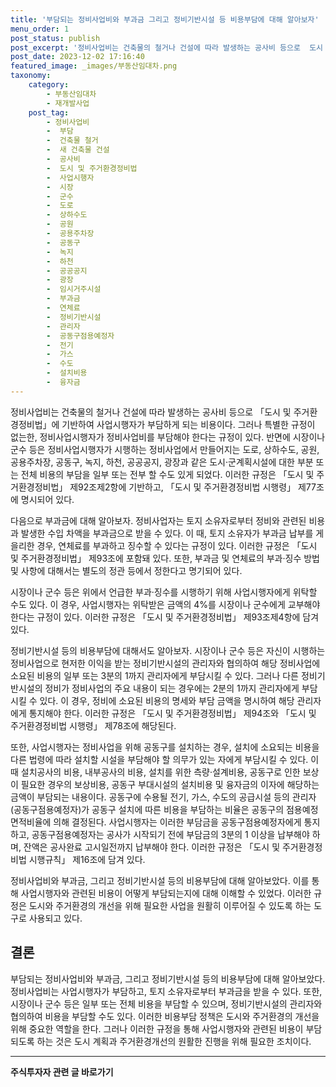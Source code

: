 ```yaml
---
title: '부담되는 정비사업비와 부과금 그리고 정비기반시설 등 비용부담에 대해 알아보자'
menu_order: 1
post_status: publish
post_excerpt: '정비사업비는 건축물의 철거나 건설에 따라 발생하는 공사비 등으로  도시 및 주거환경정비법 에 기반하여 사업시행자가 부담하게 되는 비용이다. 그러나 특별한 규정이 없는한, 정비사업시행자가 정비사업비를 부담해야 한다는 규정이 있다. 반면에 시장이나 군수 등은 정비사업시행자가 시행하는 정비사업에서 만들어지는 도로, 상하수도, 공원, 공용주차장, 공동구, 녹지, 하천, 공공공지, 광장과 같은 도시 군계획시설에 대한 부분 또는 전체 비용의 부담을 일부 또는 전부 할 수도 있게 되었다. 이러한 규정은  도시 및 주거환경정비법  제92조제2항에 기반하고,  도시 및 주거환경정비법 시행령  제77조에 명시되어 있다.'
post_date: 2023-12-02 17:16:40
featured_image: _images/부동산임대차.png
taxonomy:
    category:
        - 부동산임대차
        - 재개발사업
    post_tag:
        - 정비사업비
        -  부담
        -  건축물 철거
        -  새 건축물 건설
        -  공사비
        -  도시 및 주거환경정비법
        -  사업시행자
        -  시장
        -  군수
        -  도로
        -  상하수도
        -  공원
        -  공용주차장
        -  공동구
        -  녹지
        -  하천
        -  공공공지
        -  광장
        -  임시거주시설
        -  부과금
        -  연체료
        -  정비기반시설
        -  관리자
        -  공동구점용예정자
        -  전기
        -  가스
        -  수도
        -  설치비용
        -  융자금
---
```



정비사업비는 건축물의 철거나 건설에 따라 발생하는 공사비 등으로 「도시 및 주거환경정비법」에 기반하여 사업시행자가 부담하게 되는 비용이다. 그러나 특별한 규정이 없는한, 정비사업시행자가 정비사업비를 부담해야 한다는 규정이 있다. 반면에 시장이나 군수 등은 정비사업시행자가 시행하는 정비사업에서 만들어지는 도로, 상하수도, 공원, 공용주차장, 공동구, 녹지, 하천, 공공공지, 광장과 같은 도시·군계획시설에 대한 부분 또는 전체 비용의 부담을 일부 또는 전부 할 수도 있게 되었다. 이러한 규정은 「도시 및 주거환경정비법」 제92조제2항에 기반하고, 「도시 및 주거환경정비법 시행령」 제77조에 명시되어 있다.

다음으로 부과금에 대해 알아보자. 정비사업자는 토지 소유자로부터 정비와 관련된 비용과 발생한 수입 차액을 부과금으로 받을 수 있다. 이 때, 토지 소유자가 부과금 납부를 게을리한 경우, 연체료를 부과하고 징수할 수 있다는 규정이 있다. 이러한 규정은 「도시 및 주거환경정비법」 제93조에 포함돼 있다. 또한, 부과금 및 연체료의 부과·징수 방법 및 사항에 대해서는 별도의 정관 등에서 정한다고 명기되어 있다.

시장이나 군수 등은 위에서 언급한 부과·징수를 시행하기 위해 사업시행자에게 위탁할 수도 있다. 이 경우, 사업시행자는 위탁받은 금액의 4%를 시장이나 군수에게 교부해야 한다는 규정이 있다. 이러한 규정은 「도시 및 주거환경정비법」 제93조제4항에 담겨 있다.

정비기반시설 등의 비용부담에 대해서도 알아보자. 시장이나 군수 등은 자신이 시행하는 정비사업으로 현저한 이익을 받는 정비기반시설의 관리자와 협의하여 해당 정비사업에 소요된 비용의 일부 또는 3분의 1까지 관리자에게 부담시킬 수 있다. 그러나 다른 정비기반시설의 정비가 정비사업의 주요 내용이 되는 경우에는 2분의 1까지 관리자에게 부담시킬 수 있다. 이 경우, 정비에 소요된 비용의 명세와 부담 금액을 명시하여 해당 관리자에게 통지해야 한다. 이러한 규정은 「도시 및 주거환경정비법」 제94조와 「도시 및 주거환경정비법 시행령」 제78조에 해당된다.

또한, 사업시행자는 정비사업을 위해 공동구를 설치하는 경우, 설치에 소요되는 비용을 다른 법령에 따라 설치할 시설을 부담해야 할 의무가 있는 자에게 부담시킬 수 있다. 이때 설치공사의 비용, 내부공사의 비용, 설치를 위한 측량·설계비용, 공동구로 인한 보상이 필요한 경우의 보상비용, 공동구 부대시설의 설치비용 및 융자금의 이자에 해당하는 금액이 부담되는 내용이다. 공동구에 수용될 전기, 가스, 수도의 공급시설 등의 관리자(공동구점용예정자)가 공동구 설치에 따른 비용을 부담하는 비율은 공동구의 점용예정면적비율에 의해 결정된다. 사업시행자는 이러한 부담금을 공동구점용예정자에게 통지하고, 공동구점용예정자는 공사가 시작되기 전에 부담금의 3분의 1 이상을 납부해야 하며, 잔액은 공사완료 고시일전까지 납부해야 한다. 이러한 규정은 「도시 및 주거환경정비법 시행규칙」 제16조에 담겨 있다.

정비사업비와 부과금, 그리고 정비기반시설 등의 비용부담에 대해 알아보았다. 이를 통해 사업시행자와 관련된 비용이 어떻게 부담되는지에 대해 이해할 수 있었다. 이러한 규정은 도시와 주거환경의 개선을 위해 필요한 사업을 원활히 이루어질 수 있도록 하는 도구로 사용되고 있다.

## 결론

부담되는 정비사업비와 부과금, 그리고 정비기반시설 등의 비용부담에 대해 알아보았다. 정비사업비는 사업시행자가 부담하고, 토지 소유자로부터 부과금을 받을 수 있다. 또한, 시장이나 군수 등은 일부 또는 전체 비용을 부담할 수 있으며, 정비기반시설의 관리자와 협의하여 비용을 부담할 수도 있다. 이러한 비용부담 정책은 도시와 주거환경의 개선을 위해 중요한 역할을 한다. 그러나 이러한 규정을 통해 사업시행자와 관련된 비용이 부담되도록 하는 것은 도시 계획과 주거환경개선의 원활한 진행을 위해 필요한 조치이다.
<!-- wp:separator -->
<hr class="wp-block-separator has-alpha-channel-opacity"/>
<!-- /wp:separator -->

<!-- wp:group {"backgroundColor":"base","layout":{"type":"constrained"}} -->
<div class="wp-block-group has-base-background-color has-background"><!-- wp:paragraph {"align":"center","fontSize":"medium"} -->
<p class="has-text-align-center has-large-font-size"><strong>주식투자자 관련 글 바로가기</strong></p>
<!-- /wp:paragraph -->


<!-- wp:latest-posts
{"categories":[{"id":15119,"count":19,"description":"","link":"https://uknowlaw.com/category/%ec%a3%bc%ec%8b%9d%ed%88%ac%ec%9e%90%ec%9e%90/","name":"주식투자자","slug":"주식투자자","taxonomy":"category","parent":0,"meta":[],"_links":{"self":[{"href":"https://uknowlaw.com/wp-json/wp/v2/categories/15119"}],"collection":[{"href":"https://uknowlaw.com/wp-json/wp/v2/categories"}],"about":[{"href":"https://uknowlaw.com/wp-json/wp/v2/taxonomies/category"}],"wp:post_type":[{"href":"https://uknowlaw.com/wp-json/wp/v2/posts?categories=15119"}],"curies":[{"name":"wp","href":"https://api.w.org/{rel}","templated":true}]}}],"postsToShow":100,"excerptLength":28,"postLayout":"grid","columns":2,"featuredImageAlign":"left","featuredImageSizeSlug":"large","fontSize":"small"} /--></div>
<!-- /wp:group -->